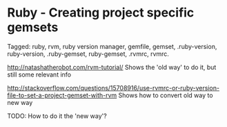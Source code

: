 # Ruby - Creating project specific gemsets

Tagged: ruby, rvm, ruby version manager, gemfile, gemset, .ruby-version, ruby-version, .ruby-gemset, ruby-gemset, .rvmrc, rvmrc.

http://natashatherobot.com/rvm-tutorial/
  Shows the 'old way' to do it, but still some relevant info

http://stackoverflow.com/questions/15708916/use-rvmrc-or-ruby-version-file-to-set-a-project-gemset-with-rvm
  Shows how to convert old way to new way

TODO: How to do it the 'new way'?